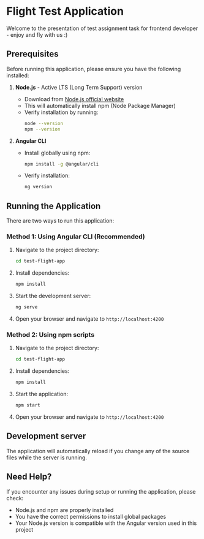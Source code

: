 # Flight Test Application
Welcome to the presentation of test assignment task for frontend developer - enjoy and fly with us :)  

## Prerequisites
Before running this application, please ensure you have the following installed:

1. **Node.js** - Active LTS (Long Term Support) version
   - Download from [Node.js official website](https://nodejs.org/)
   - This will automatically install npm (Node Package Manager)
   - Verify installation by running:
     ```bash
     node --version
     npm --version
     ```

2. **Angular CLI**
   - Install globally using npm:
     ```bash
     npm install -g @angular/cli
     ```
   - Verify installation:
     ```bash
     ng version
     ```

## Running the Application
There are two ways to run this application:

### Method 1: Using Angular CLI (Recommended)
1. Navigate to the project directory:
   ```bash
   cd test-flight-app
   ```

2. Install dependencies:
   ```bash
   npm install
   ```

3. Start the development server:
   ```bash
   ng serve
   ```

4. Open your browser and navigate to `http://localhost:4200`

### Method 2: Using npm scripts
1. Navigate to the project directory:
   ```bash
   cd test-flight-app
   ```

2. Install dependencies:
   ```bash
   npm install
   ```

3. Start the application:
   ```bash
   npm start
   ```

4. Open your browser and navigate to `http://localhost:4200`

## Development server
The application will automatically reload if you change any of the source files while the server is running.

## Need Help?
If you encounter any issues during setup or running the application, please check:
- Node.js and npm are properly installed
- You have the correct permissions to install global packages
- Your Node.js version is compatible with the Angular version used in this project

